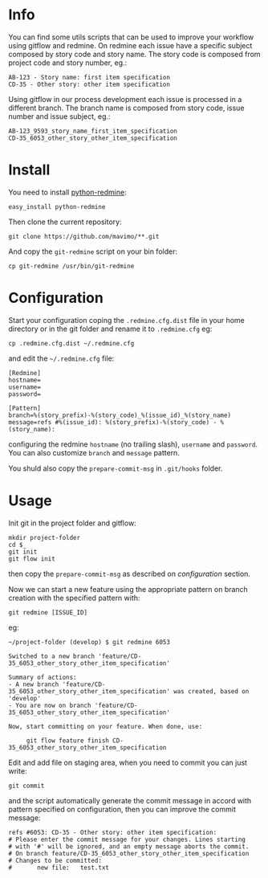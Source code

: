 # Info

You can find some utils scripts that can be used to improve your workflow using
gitflow and redmine.
On redmine each issue have a specific subject composed by story code and story
name. The story code is composed from project code and story number, eg.:

```
AB-123 - Story name: first item specification
CD-35 - Other story: other item specification
```

Using gitflow in our process development each issue is processed in a different
branch. The branch name is composed from story code, issue number and issue
subject, eg.:

```
AB-123_9593_story_name_first_item_specification
CD-35_6053_other_story_other_item_specification
```

# Install

You need to install [python-redmine](https://github.com/maxtepkeev/python-redmine):

```
easy_install python-redmine
```

Then clone the current repository:

```
git clone https://github.com/mavimo/**.git
```

And copy the ```git-redmine``` script on your bin folder:

```
cp git-redmine /usr/bin/git-redmine
```

# Configuration

Start your configuration coping the ```.redmine.cfg.dist``` file in your home
directory or in the git folder and rename it to ```.redmine.cfg``` eg:

```
cp .redmine.cfg.dist ~/.redmine.cfg
```
and edit the ```~/.redmine.cfg``` file:

```
[Redmine]
hostname=
username=
password=

[Pattern]
branch=%(story_prefix)-%(story_code)_%(issue_id)_%(story_name)
message=refs #%(issue_id): %(story_prefix)-%(story_code) - %(story_name):
```

configuring the redmine ```hostname``` (no trailing slash), ```username``` and
```password```. You can also customize ```branch``` and ```message``` pattern.

You shuld also copy the ```prepare-commit-msg``` in ```.git/hooks``` folder.

# Usage

Init git in the project folder and gitflow:

```
mkdir project-folder
cd $_
git init
git flow init
```

then copy the ```prepare-commit-msg``` as described on _configuration_ section.

Now we can start a new feature using the appropriate pattern on branch creation
with the specified pattern with:

```
git redmine [ISSUE_ID]
```
eg:

```
~/project-folder (develop) $ git redmine 6053

Switched to a new branch 'feature/CD-35_6053_other_story_other_item_specification'

Summary of actions:
- A new branch 'feature/CD-35_6053_other_story_other_item_specification' was created, based on 'develop'
- You are now on branch 'feature/CD-35_6053_other_story_other_item_specification'

Now, start committing on your feature. When done, use:

     git flow feature finish CD-35_6053_other_story_other_item_specification
```
Edit and add file on staging area, when you need to commit you can just write:
```
git commit
```
and the script automatically generate the commit message in accord with pattern
specified on configuration, then you can improve the commit message:
```
refs #6053: CD-35 - Other story: other item specification:
# Please enter the commit message for your changes. Lines starting
# with '#' will be ignored, and an empty message aborts the commit.
# On branch feature/CD-35_6053_other_story_other_item_specification
# Changes to be committed:
#       new file:   test.txt
```
